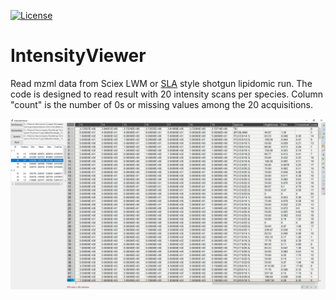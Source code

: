 [![License](https://img.shields.io/badge/License-Apache%202.0-green.svg)](LICENSE)

# IntensityViewer
Read mzml data from Sciex LWM or <a href="https://github.com/syjgino/SLA">SLA</a> style shotgun lipidomic run. The code is designed to read result with 20 intensity scans per species. Column "count" is the number of 0s or missing values among the 20 acquisitions.

![capture](Capture.PNG)
